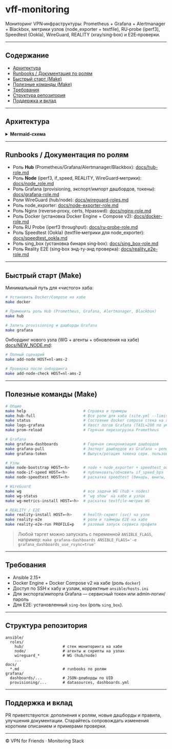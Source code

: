 # vff-monitoring

Мониторинг VPN‑инфраструктуры: Prometheus + Grafana + Alertmanager + Blackbox, метрики узлов (node_exporter + textfile), RU‑probe (iperf3), Speedtest (Ookla), WireGuard, REALITY (xray/sing‑box) и E2E‑проверки.

---

## Содержание

- [Архитектура](#архитектура)
- [Runbooks / Документация по ролям](#runbooks--документация-по-ролям)
- [Быстрый старт (Make)](#быстрый-старт-make)
- [Полезные команды (Make)](#полезные-команды-make)
- [Требования](#требования)
- [Структура репозитория](#структура-репозитория)
- [Поддержка и вклад](#Поддержка-и-вклад)

---

## Архитектура

<details>
<summary><strong>Mermaid-схема</strong></summary>

```mermaid
flowchart LR
  %% =========================
  %% CONTROL PLANE (ANSIBLE)
  %% =========================
  subgraph CONTROL[Ansible управление]
    A1[Роль hub<br/>ansible/roles/hub]
    A2[Роль node<br/>ansible/roles/node]
    A3[Прочие роли<br/>wireguard_*, node_exporter,<br/>speedtest_ookla, ru_probe,<br/>sing_box, reality_e2e, nginx, docker, grafana]
  end

  %% =========================
  %% HUB
  %% =========================
  subgraph HUB[Monitoring Hub]
    direction TB
    H1[(Prometheus)]
    H2[(Grafana)]
    H3[(Alertmanager)]
    H4[(Blackbox Exporter)]
    H5[(Nginx reverse-proxy)]
    H6[(Docker Engine + Compose)]
    H7[(RU iperf3 probe<br/>textfile)]
    H8[(REALITY E2E probes<br/>textfile)]
    H9[(Prometheus rules<br/>recording и alerts)]
    H10[(Marzban exporter)]
  end

  %% =========================
  %% NODES
  %% =========================
  subgraph NODES[VPN узлы группа vpn]
    direction TB
    N1[node_exporter :9100<br/>включая textfile]
    N2[if_speed_bps<br/>textfile]
    N3[WireGuard metrics<br/>textfile]
    N4[REALITY svc health<br/>textfile]
    N5[Speedtest Ookla<br/>textfile]
  end

  %% =========================
  %% EXTERNAL
  %% =========================
  subgraph EXT[Внешние системы]
    S1[(Speedtest servers Ookla)]
    M1[(Marzban panel)]
    T1[(Notifiers<br/>Telegram bot)]
  end

  %% =========================
  %% WIREGUARD OVERLAY
  %% =========================
  WGNET((WireGuard overlay))

  %% -------- Ansible раскатка --------
  A1 -->|deploy cfg provisioning| HUB
  A2 -->|install agents| NODES
  A3 --> HUB
  A3 --> NODES

  %% -------- Скрейпы Prometheus --------
  N1 -->|/metrics| H1
  N2 -->|textfile| N1
  N3 -->|textfile| N1
  N4 -->|textfile| N1
  N5 -->|textfile| N1

  H7 -->|textfile| H1
  H8 -->|textfile| H1
  H10 -->|/metrics| H1

  %% Blackbox проверяет ИМЕННО VPN-узлы
  H4 -->|/probe icmp tcp| NODES
  H1 <-->|scrape blackbox| H4

  %% Связность и правила
  H1 --> H9
  H1 -->|alerts| H3
  H3 -->|notify| T1
  H2 -->|dashboards provisioned| H1
  H5 --- H1
  H5 --- H2
  H5 --- H3

  %% Speedtest использует внешние сервера
  N5 -. использует .-> S1

  %% WireGuard оверлей между хабом и нодами
  HUB -. WG .- WGNET -. WG .- NODES

  %% RU iperf3 проба — через WG к узлам
  H7 -->|iperf3 via WG| NODES

  %% REALITY E2E — к узлам через SOCKS (sing box), не через WG
  H8 -->|via SOCKS sing_box| NODES

  %% Marzban exporter на хабе тянет метрики с внешней панели
  H10 <-->|pull| M1

```
</details>

---

## Runbooks / Документация по ролям

- Роль **Hub** (Prometheus/Grafana/Alertmanager/Blackbox): [docs/hub-role.md](docs/hub-role.md)
- Роль **Node** (iperf3, if_speed, REALITY, WireGuard‑метрики): [docs/node_role.md](docs/node_role.md)
- Роль Grafana (provisioning, экспорт/импорт дашбордов, токены): [docs/grafana-role.md](docs/grafana-role.md)
- Роли WireGuard (hub/node): [docs/wireguard-roles.md](docs/wireguard-roles.md)
- Роль node_exporter: [docs/node-exporter-role.md](docs/node-exporter-role.md)
- Роль Nginx (reverse‑proxy, certs, htpasswd): [docs/nginx-role.md](docs/nginx-role.md)
- Роль Docker (установка Docker Engine + Compose v2): [docs/docker-role.md](docs/docker-role.md)
- Роль RU Probe (iperf3 throughput): [docs/ru-probe-role.md](docs/ru-probe-role.md)
- Роль Speedtest (Ookla) (textfile‑метрики для node_exporter): [docs/speedtest_ookla.md](docs/speedtest_ookla.md)
- Роль sing_box (установка бинаря sing‑box): [docs/sing_box-role.md](docs/sing_box-role.md)
- Роль Reality E2E (sing‑box энд‑ту‑энд проверка): [docs/reality_e2e-role.md](docs/reality_e2e-role.md)

---

## Быстрый старт (Make)

Минимальный путь для «чистого» хаба:

```bash
# Установить Docker/Compose на хабе
make docker

# Применить роль Hub (Prometheus, Grafana, Alertmanager, Blackbox)
make hub

# Залить provisioning и дашборды Grafana
make grafana
```

Онбординг нового узла (WG + агенты + обновления на хабе) [docs/NEW_NODE.md](docs/NEW_NODE.md):

```bash
# Полный сценарий
make add-node HOST=nl-ams-2

# Проверка после онбординга
make add-node-check HOST=nl-ams-2
```

---

## Полезные команды (Make)

```bash
# Общие
make help                         # Справка и примеры
make hub-full                     # Все роли для хаба (site.yml --limit hub)
make status                       # Состояние docker compose стека на хабе
make logs-grafana                 # Хвост логов Grafana (TAIL=200 по умолчанию)
make prom-reload                  # Горячая перезагрузка Prometheus

# Grafana
make grafana-dashboards           # Горячая синхронизация дашбордов
make grafana-pull                 # Экспорт дашбордов из Grafana → репо
make grafana-token                # Выпуск/ротация токена серв. пользователя

# Узлы
make node-bootstrap HOST=<h>      # node + node_exporter + speedtest_ookla
make node-if-speed HOST=<h>       # публиковать/обновить if_speed_bps
make node-speedtest HOST=<h>      # раскатка speedtest (бинарь, юниты, таймер)

# WireGuard
make wg                           # все задачи WG (hub + nodes)
make wg-status                    # 'wg show' на хабе и узлах
make wg-metrics-install HOST=<h>  # раскатка textfile-метрик WG

# REALITY / E2E
make reality-install HOST=<h>     # health‑скрипт (svc) на узле
make reality-e2e                  # роли и таймеры E2E на хабе
make reality-e2e-run PROFILE=p    # разовый запуск сервиса профиля
```

> Любой таргет можно запускать с переменной `ANSIBLE_FLAGS`, например:
> `make grafana-dashboards ANSIBLE_FLAGS='-e grafana_dashboards_use_rsync=true'`

---

## Требования

- Ansible 2.15+
- Docker Engine + Docker Compose v2 на хабе (роль `docker`)
- Доступ по SSH к хабу и узлам, корректные `ansible/hosts.ini`
- Для экспорта/импорта Grafana — сервисный токен или admin‑логин/пароль
- Для E2E: установленный `sing-box` (роль `sing_box`).

---

## Структура репозитория

```
ansible/
  roles/
    hub/                 # стек мониторинга на хабе
    node/                # агенты и скрипты на узлах
    wireguard_*          # WG (hub/node)
    ...
docs/
  *.md                   # runbooks по ролям
grafana/
  dashboards/...         # JSON-дешборды по UID
  provisioning/...       # datasources, dashboards.yml
```

---

## Поддержка и вклад

PR приветствуются: дополнения к ролям, новые дашборды и правила, улучшения документации. Старайтесь сопровождать изменения коротким описанием и примерами проверки.

---

© VPN for Friends · Monitoring Stack
